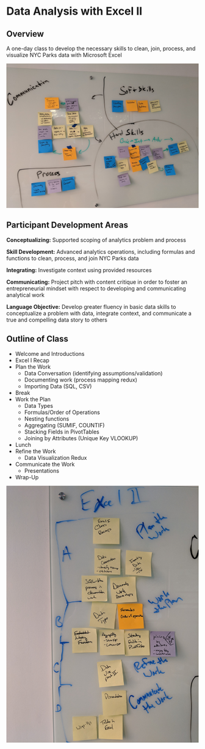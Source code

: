 # Data Analysis with Excel II

## Overview
A one-day class to develop the necessary skills to clean, join, process, and visualize NYC Parks data with Microsoft Excel

![img](Overview.jpg)

## Participant Development Areas
**Conceptualizing:** Supported scoping of analytics problem and process

**Skill Development:** Advanced analytics operations, including formulas and functions to clean, process, and join NYC Parks data

**Integrating:** Investigate context using provided resources

**Communicating:** Project pitch with content critique in order to foster an entrepreneurial mindset with respect to developing and communicating analytical work

**Language Objective:** Develop greater fluency in basic data skills to conceptualize a problem with data, integrate context, and communicate a true and compelling data story to others

## Outline of Class
+ Welcome and Introductions
+ Excel I Recap
+ Plan the Work
    + Data Conversation (identifying assumptions/validation)
    + Documenting work (process mapping redux)
    + Importing Data (SQL, CSV)
+ Break
+ Work the Plan
    + Data Types
    + Formulas/Order of Operations
    + Nesting functions
    + Aggregating (SUMIF, COUNTIF)
    + Stacking Fields in PivotTables
    + Joining by Attributes (Unique Key VLOOKUP)
+ Lunch
+ Refine the Work
    + Data Visualization Redux
+ Communicate the Work
    + Presentations
+ Wrap-Up

![img](Excel_II_Outline.jpg)

